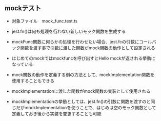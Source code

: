 ## mockテスト
- 対象ファイル　mock_func.test.ts

- jest.fn()は何も処理を行わない新しいモック関数を生成する
- mockFunc関数に何らかの処理を行わせたい場合、jest.fcの引数にコールバック関数を渡す事で引数に渡した関数がmock関数の動作として設定される
- はじめてのmockではmockfuncを呼び出すとHello mockが返される挙動になっている

- mock関数の動作を定義する別の方法として、mockImplementation関数を使用することもできる
- mockImplementationに渡した関数がmock関数の実装として使用される
- mockImplementationの挙動としては、jest.fn()の引数に関数を渡すのと同じだがmockImplementationを使うことで、はじめは空のモック関数として定義しておき後から実装を変更することも可能
